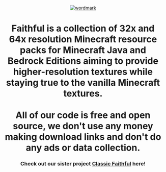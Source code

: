 <p align="center">
  <a href="https://www.faithfulpack.net/" target="_blank">
    <img src="https://cdn.discordapp.com/attachments/773989840286777345/954844398296899695/faithful_plain_border.png" alt="wordmark">
  </a>
</p>

<h1 align="center">
  Faithful is a collection of 32x and 64x resolution Minecraft resource packs for Minecraft Java and Bedrock Editions aiming to provide higher-resolution textures while staying true to the vanilla Minecraft textures.<br><br>
  All of our code is free and open source, we don't use any money making download links and don't do any ads or data collection.
</h1>

<h3 align="center">
  Check out our sister project <a href="https://github.com/ClassicFaithful">Classic Faithful</a> here!
</h3>
